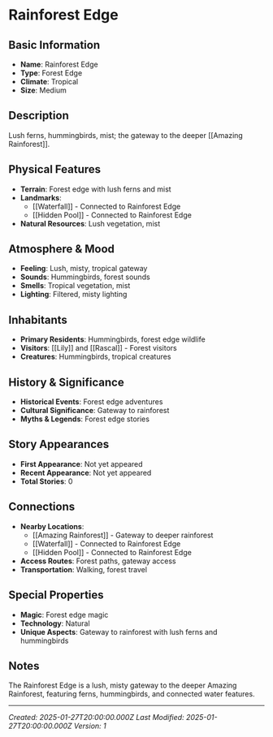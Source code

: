 # Rainforest Edge

## Basic Information
- **Name**: Rainforest Edge
- **Type**: Forest Edge
- **Climate**: Tropical
- **Size**: Medium

## Description
Lush ferns, hummingbirds, mist; the gateway to the deeper [[Amazing Rainforest]].

## Physical Features
- **Terrain**: Forest edge with lush ferns and mist
- **Landmarks**: 
  - [[Waterfall]] - Connected to Rainforest Edge
  - [[Hidden Pool]] - Connected to Rainforest Edge
- **Natural Resources**: Lush vegetation, mist

## Atmosphere & Mood
- **Feeling**: Lush, misty, tropical gateway
- **Sounds**: Hummingbirds, forest sounds
- **Smells**: Tropical vegetation, mist
- **Lighting**: Filtered, misty lighting

## Inhabitants
- **Primary Residents**: Hummingbirds, forest edge wildlife
- **Visitors**: [[Lily]] and [[Rascal]] - Forest visitors
- **Creatures**: Hummingbirds, tropical creatures

## History & Significance
- **Historical Events**: Forest edge adventures
- **Cultural Significance**: Gateway to rainforest
- **Myths & Legends**: Forest edge stories

## Story Appearances
- **First Appearance**: Not yet appeared
- **Recent Appearance**: Not yet appeared
- **Total Stories**: 0

## Connections
- **Nearby Locations**: 
  - [[Amazing Rainforest]] - Gateway to deeper rainforest
  - [[Waterfall]] - Connected to Rainforest Edge
  - [[Hidden Pool]] - Connected to Rainforest Edge
- **Access Routes**: Forest paths, gateway access
- **Transportation**: Walking, forest travel

## Special Properties
- **Magic**: Forest edge magic
- **Technology**: Natural
- **Unique Aspects**: Gateway to rainforest with lush ferns and hummingbirds

## Notes
The Rainforest Edge is a lush, misty gateway to the deeper Amazing Rainforest, featuring ferns, hummingbirds, and connected water features.

---
*Created: 2025-01-27T20:00:00.000Z*
*Last Modified: 2025-01-27T20:00:00.000Z*
*Version: 1*
